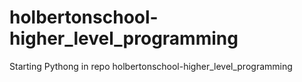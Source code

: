 # holbertonschool-higher_level_programming
Starting Pythong in repo holbertonschool-higher_level_programming
